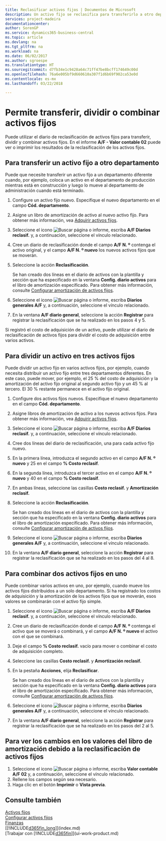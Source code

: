 ```yaml
---
title: Reclasificar activos fijos | Documentos de Microsoft
description: Un activo fijo se reclasifica para transferirlo a otro departamento, dividirlo o combinarlo con otros activos fijos.
services: project-madeira
documentationcenter: 
author: SorenGP
ms.service: dynamics365-business-central
ms.topic: article
ms.devlang: na
ms.tgt_pltfrm: na
ms.workload: na
ms.date: 06/02/2017
ms.author: sgroespe
ms.translationtype: HT
ms.sourcegitcommit: d7fb34e1c9428a64c71ff47be8bcff174649c00d
ms.openlocfilehash: 76a6e005bf9d660610a307f1d6b69f902ca53e0d
ms.contentlocale: es-mx
ms.lasthandoff: 03/22/2018

---
```

# <a name="transfer-split-or-combine-fixed-assets"></a>Permite transferir, dividir o combinar activos fijos
Puede utilizar el diario de reclasificación de activos fijos para transferir, dividir y combinar activos fijos. En el informe **A/F - Valor contable 02** puede ver o imprimir los resultados de la reclasificación de los activos fijos.

## <a name="to-transfer-a-fixed-asset-to-a-different-department"></a>Para transferir un activo fijo a otro departamento
Puede que necesite transferir un activo fijo a un departamento diferente cuando, por ejemplo, coloca un activo en el departamento de producción mientras está en construcción y luego lo mueve al departamento de administración cuando está terminado.  

1. Configure un activo fijo nuevo. Especifique el nuevo departamento en el campo **Cód. departamento**.
2. Asigne un libro de amortización de activo al nuevo activo fijo. Para obtener más información, vea [Adquirir activos fijos](fa-how-acquire.md).
3. Seleccione el icono ![Buscar página o informe](media/ui-search/search_small.png "icono Buscar página o informe"), escriba **A/F Diarios reclasif.** y, a continuación, seleccione el vínculo relacionado.
4. Cree un diario de reclasificación donde el campo **A/F N. º** contenga el activo original, y el campo **A/F N. º nuevo** los nuevos activos fijos que se moverán.  
5. Seleccione la acción **Reclasificación**.

    Se han creado dos líneas en el diario de activos con la plantilla y sección que ha especificado en la ventana **Config. diario activos** para el libro de amortización especificado. Para obtener más información, consulte [Configurar amortización de activos fijos](fa-how-setup-depreciation.md).
6. Seleccione el icono ![Buscar página o informe](media/ui-search/search_small.png "icono Buscar página o informe"), escriba **Diarios generales A/F** y, a continuación, seleccione el vínculo relacionado.    
7. En la ventana **A/F diario general**, seleccione la acción **Registrar** para registrar la reclasificación que se ha realizado en los pasos 4 y 5.

Si registró el costo de adquisición de un activo, puede utilizar el diario de reclasificación de activos fijos para dividir el costo de adquisición entre varios activos.  

## <a name="to-split-a-fixed-asset-into-three-fixed-assets"></a>Para dividir un activo en tres activos fijos
Puede dividir un activo fijo en varios activos fijos, por ejemplo, cuando necesita distribuir un activo fijo entre tres departamentos diferentes. En este caso, puede mover, por ejemplo, el 25 % del costo de adquisición y la amortización del activo fijo original al segundo activo fijo y un 45 % al tercero. El 30 % restante permanece en el activo fijo original.

1. Configure dos activos fijos nuevos. Especifique el nuevo departamento en el campo **Cód. departamento**.
2. Asigne libros de amortización de activo a los nuevos activos fijos. Para obtener más información, vea [Adquirir activos fijos](fa-how-acquire.md).
3. Seleccione el icono ![Buscar página o informe](media/ui-search/search_small.png "icono Buscar página o informe"), escriba **A/F Diarios reclasif.** y, a continuación, seleccione el vínculo relacionado.
4. Cree dos líneas del diario de reclasificación, una para cada activo fijo nuevo.
5. En la primera línea, introduzca el segundo activo en el campo **A/F N. º nuevo** y 25 en el campo **% Costo reclasif**.
6. En la segunda línea, introduzca el tercer activo en el campo **A/F N. º nuevo** y 40 en el campo **% Costo reclasif**.
7. En ambas líneas, seleccione las casillas **Costo reclasif.** y **Amortización reclasif.**   
8. Seleccione la acción **Reclasificación**.

    Se han creado dos líneas en el diario de activos con la plantilla y sección que ha especificado en la ventana **Config. diario activos** para el libro de amortización especificado. Para obtener más información, consulte [Configurar amortización de activos fijos](fa-how-setup-depreciation.md).    
9. Seleccione el icono ![Buscar página o informe](media/ui-search/search_small.png "icono Buscar página o informe"), escriba **Diarios generales A/F** y, a continuación, seleccione el vínculo relacionado.
10. En la ventana **A/F diario general**, seleccione la acción **Registrar** para registrar la reclasificación que se ha realizado en los pasos del 4 al 8.

## <a name="to-combine-two-fixed-assets-into-one"></a>Para combinar dos activos fijos en uno
Puede combinar varios activos en uno, por ejemplo, cuando mueve los activos fijos distribuidos a un solo departamento. Si ha registrado los costos de adquisición y la amortización de los activos fijos que se moverán, esos valores se combinarán con el activo fijo simple.

1. Seleccione el icono ![Buscar página o informe](media/ui-search/search_small.png "icono Buscar página o informe"), escriba **A/F Diarios reclasif.** y, a continuación, seleccione el vínculo relacionado.
2. Cree un diario de reclasificación donde el campo **A/F N. º** contenga el activo que se moverá o combinará, y el campo **A/F N. º nuevo** el activo con el que se combinará.
3. Deje el campo **% Costo reclasif.** vacío para mover o combinar el costo de adquisición completo.    
4. Seleccione las casillas **Costo reclasif.** y **Amortización reclasif.**
5. En la pestaña **Acciones**, elija **Reclasificar**.

    Se han creado dos líneas en el diario de activos con la plantilla y sección que ha especificado en la ventana **Config. diario activos** para el libro de amortización especificado. Para obtener más información, consulte [Configurar amortización de activos fijos](fa-how-setup-depreciation.md).   
6. Seleccione el icono ![Buscar página o informe](media/ui-search/search_small.png "icono Buscar página o informe"), escriba **Diarios generales A/F** y, a continuación, seleccione el vínculo relacionado.
7. En la ventana **A/F diario general**, seleccione la acción **Registrar** para registrar la reclasificación que se ha realizado en los pasos del 2 al 5.

## <a name="to-view-changed-depreciation-book-values-due-to-fixed-asset-reclassification"></a>Para ver los cambios en los valores del libro de amortización debido a la reclasificación de activos fijos
1. Seleccione el icono ![Buscar página o informe](media/ui-search/search_small.png "icono Buscar página o informe"), escriba **Valor contable A/F 02** y, a continuación, seleccione el vínculo relacionado.
2. Rellene los campos según sea necesario.
3. Haga clic en el botón **Imprimir** o **Vista previa**.  

## <a name="see-also"></a>Consulte también
[Activos fijos](fa-manage.md)  
[Configurar activos fijos](fa-setup.md)  
[Finanzas](finance.md)  
[[!INCLUDE[d365fin_long](includes/d365fin_long_md.md)]](index.md)  
[Trabajar con [!INCLUDE[d365fin](includes/d365fin_md.md)]](ui-work-product.md)

